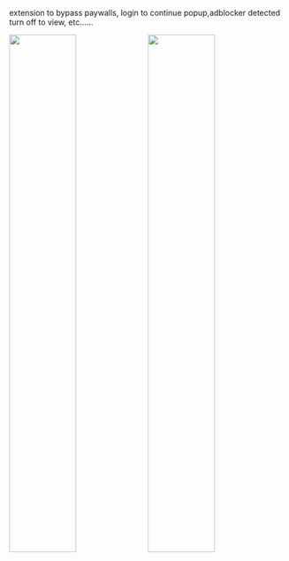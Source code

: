 extension to bypass paywalls, login to continue popup,adblocker detected turn off to view, etc......

<img src="https://github.com/user-attachments/assets/d0dc7268-95f5-4e3b-a8cb-3cb2d1bf4435" width=49%/> <img src="https://github.com/user-attachments/assets/aee3c567-2f7a-416f-95fd-b4031e1c2d4f" width=49%/>
